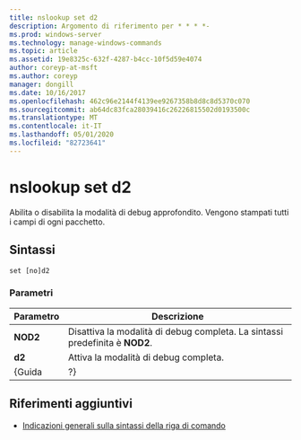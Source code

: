 ```yaml
---
title: nslookup set d2
description: Argomento di riferimento per * * * *-
ms.prod: windows-server
ms.technology: manage-windows-commands
ms.topic: article
ms.assetid: 19e8325c-632f-4287-b4cc-10f5d59e4074
author: coreyp-at-msft
ms.author: coreyp
manager: dongill
ms.date: 10/16/2017
ms.openlocfilehash: 462c96e2144f4139ee9267358b8d8c8d5370c070
ms.sourcegitcommit: ab64dc83fca28039416c26226815502d0193500c
ms.translationtype: MT
ms.contentlocale: it-IT
ms.lasthandoff: 05/01/2020
ms.locfileid: "82723641"
---
```

# <a name="nslookup-set-d2"></a>nslookup set d2



Abilita o disabilita la modalità di debug approfondito. Vengono stampati tutti i campi di ogni pacchetto.

## <a name="syntax"></a>Sintassi

```
set [no]d2
```

### <a name="parameters"></a>Parametri

| Parametro |                             Descrizione                              |
|-----------|----------------------------------------------------------------------|
| **NOD2**  | Disattiva la modalità di debug completa. La sintassi predefinita è **NOD2**. |
|  **d2**   |                 Attiva la modalità di debug completa.                  |
|   {Guida   |                                  ?}                                  |

## <a name="additional-references"></a>Riferimenti aggiuntivi

- [Indicazioni generali sulla sintassi della riga di comando](command-line-syntax-key.md)